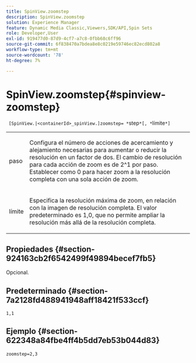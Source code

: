 ```yaml
---
title: SpinView.zoomstep
description: SpinView.zoomstep
solution: Experience Manager
feature: Dynamic Media Classic,Viewers,SDK/API,Spin Sets
role: Developer,User
exl-id: 919477d0-87d9-4cf7-a7c8-0fbb68c6ff96
source-git-commit: 6f838470a7bdea8e8c0219e59746ec82ecd802a8
workflow-type: tm+mt
source-wordcount: '78'
ht-degree: 7%

---
```


# SpinView.zoomstep{#spinview-zoomstep}

` [SpinView.|<containerId>_spinView.]zoomstep= *`step`*[, *`límite`*]`

<table id="table_1D425B7685D448459CD3FE8D683C813C"> 
 <tbody> 
  <tr> 
   <td colname="col1"> <p> <span class="codeph"><span class="varname"> paso</span></span> </p> </td> 
   <td colname="col2"> <p> Configura el número de acciones de acercamiento y alejamiento necesarias para aumentar o reducir la resolución en un factor de dos. El cambio de resolución para cada acción de zoom es de 2^1 por paso. Establecer como <span class="codeph"> 0</span> para hacer zoom a la resolución completa con una sola acción de zoom. </p> </td> 
  </tr> 
  <tr> 
   <td colname="col1"> <p> <span class="codeph"><span class="varname"> límite</span></span> </p> </td> 
   <td colname="col2"> <p> Especifica la resolución máxima de zoom, en relación con la imagen de resolución completa. El valor predeterminado es <span class="codeph"> 1,0</span>, que no permite ampliar la resolución más allá de la resolución completa. </p> </td> 
  </tr> 
 </tbody> 
</table>

## Propiedades {#section-924163cb2f6542499f49894becef7fb5}

Opcional.

## Predeterminado {#section-7a2128fd488941948aff18421f533ccf}

`1,1`

## Ejemplo {#section-622348a84fbe4ff4b5dd7eb53b044d83}

`zoomstep=2,3`
